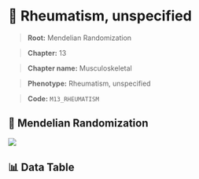 # 🧪 Rheumatism, unspecified

> **Root:** Mendelian Randomization

> **Chapter:** 13  

> **Chapter name:** Musculoskeletal

> **Phenotype:** Rheumatism, unspecified  

> **Code:** `M13_RHEUMATISM`

## 🧬 Mendelian Randomization  

<img src="/MR/Figures/Forward/M13_RHEUMATISM.png"/>

## 📊 Data Table

<CsvTableMRF src="/MR/Data/Forward/M13_RHEUMATISM.csv"/>
